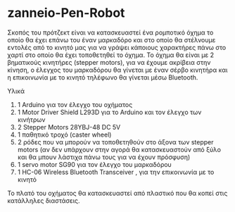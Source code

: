 # zanneio-Pen-Robot

Σκοπός του πρότζεκτ είναι να κατασκευαστεί ένα ρομποτικό όχημα το οποίο θα έχει επάνω του έναν μαρκαδόρο και στο οποίο θα στέλνουμε εντολές 
από το κινητό μας για να γράψει κάποιους χαρακτήρες πάνω στο χαρτί στο οποίο θα έχει τοποθετηθεί το όχημα.
Το όχημα θα είναι με 2 βηματικούς κινητήρες (stepper motors), για να έχουμε ακρίβεια στην κίνηση, ο έλεγχος του μαρκαδόρου θα γίνεται με 
έναν σέρβο κινητήρα και η επικοινωνία με το κινητό τηλέφωνο θα γίνεται μέσω Bluetooth. 

Υλικά
1. 1 Arduino για τον έλεγχο του οχήματος
2. 1 Motor Driver Shield L293D για το Arduino και τον έλεγχο των κινήτρων
3. 2  Stepper Motors 28YBJ-48 DC 5V 
4. 1 παθητικό τροχό (caster wheel)
5. 2 ρόδες που να μπορούν να τοποθετηθούν στο άξονα των stepper motors (αν δεν υπάρχουν στην αγορά θα κατασκευαστούν από ξύλο και θα μπουν λάστιχα πάνω τους για να έχουν πρόσφυση)
6.  1 servo motor SG90 για τον έλεγχο του μαρκαδόρου
7. 1 HC-06 Wireless Bluetooth Transceiver , για την επικοινωνία με το κινητό

Το πλατό του οχήματος θα κατασκευαστεί από πλαστικό που θα κοπεί στις κατάλληλες διαστάσεις.
